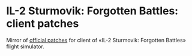 # IL-2 Sturmovik: Forgotten Battles: client patches

Mirror of [official patches](http://forum.1cpublishing.eu/forumdisplay.php?f=202) for client of «IL-2 Sturmovik: Forgotten Battles» flight simulator.



